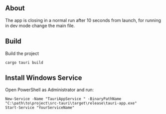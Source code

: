 
## About
The app is closing in a normal run after 10 seconds from launch, for running in dev mode change the main file.

## Build
Build the project
```
cargo tauri build 
```

## Install Windows Service

Open PowerShell as Administrator and run:

```
New-Service -Name "TauriAppService " -BinaryPathName "C:\path\to\project\src-tauri\target\release\tauri-app.exe"
Start-Service "YourServiceName"
```

